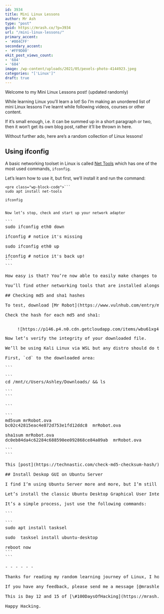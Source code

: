 ```yaml
---
id: 3934
title: Mini Linux Lessons
author: Mr Ash
type: "post"
guid: https://mrash.co/?p=3934
url: "/mini-linux-lessons/"
primary_accent:
- '#004CFF'
secondary_accent:
- '#FF9D00'
ekit_post_views_count:
- '684'
- '684'
image: /wp-content/uploads/2021/05/pexels-photo-4144923.jpeg
categories: "['Linux']"
draft: true
---
```


Welcome to my Mini Linux Lessons post! (updated randomly)

While learning Linux you’ll learn a lot! So I’m making an unordered list of mini Linux lessons I’ve learnt while following videos, courses or other content.

If it’s small enough, i.e. it can be summed up in a short paragraph or two, then it won’t get its own blog post, rather it’ll be thrown in here.

Without further ado, here are’s a random collection of Linux lessons!

## Using ifconfig

A basic networking toolset in Linux is called [Net Tools](https://wiki.linuxfoundation.org/networking/net-tools) which has one of the most used commands, `ifconfig`.

Let’s learn how to use it, but first, we’ll install it and run the command:

```
<pre class="wp-block-code">```
sudo apt install net-tools

ifconfig
```
```

Now let’s stop, check and start up your network adapter

```
<pre class="wp-block-code">```
sudo ifconfig eth0 down

ifconfig # notice it's missing

sudo ifconfig eth0 up

ifconfig # notice it's back up!
```
```

How easy is that? You’re now able to easily make changes to your network adapter card if needed.

You’ll find other networking tools that are installed alongside `ifconfig` like `arp` which may be useful in the future, it’s worth noting they exist.

## Checking md5 and sha1 hashes

To test, download [Mr Robot](https://www.vulnhub.com/entry/mr-robot-1,151/) from VulnHubs… I should’ve picked a smaller file.

Check the hash for each md5 and sha1:

<div class="wp-block-image"><figure class="alignleft">![https://p146.p4.n0.cdn.getcloudapp.com/items/wbu61xg4/94df74bb-c2ce-4705-85de-71fe95ebd7d9.jpeg?v=3e1e5ca4fb94a7932416755bd13515f7](https://p146.p4.n0.cdn.getcloudapp.com/items/wbu61xg4/94df74bb-c2ce-4705-85de-71fe95ebd7d9.jpeg?v=3e1e5ca4fb94a7932416755bd13515f7)</figure></div>Now let’s verify the integrity of your downloaded file.

We’ll be using Kali Linux via WSL but any distro should do the trick.

First, `cd` to the downloaded area:

```
<pre class="wp-block-code">```
cd /mnt/c/Users/Ashley/Downloads/ && ls

```
```

```
<pre class="wp-block-code">```
md5sum mrRobot.ova
bc02c42815eac4e872d753e1fd12ddc8  mrRobot.ova

sha1sum mrRobot.ova
dc0eb84da4c62284c688590ee092868ce84a09ab  mrRobot.ova

```
```

This [post](https://technastic.com/check-md5-checksum-hash/) is a much better look into this entire process.

## Install Deskop GUI on Ubuntu Server

I find I’m using Ubuntu Server more and more, but I’m still not 100% comfortable in the CLI world all the time.

Let’s install the classic Ubuntu Desktop Graphical User Interface (GUI) on your Ubuntu Server.

It’s a simple process, just use the following commands:

```
<pre class="wp-block-code">```
sudo apt install tasksel

sudo  tasksel install ubuntu-desktop

reboot now
```
```

- - - - - -

Thanks for reading my random learning journey of Linux, I hope you’re having fun on yours!

If you have any feedback, please send me a message [@mrashleyball](https://twitter.com/mrashleyball).

This is Day 12 and 15 of [\#100DaysOfHacking](https://mrash.co/100daysofhacking/), subscribe to my [newsletter](https://go.mrash.co/newsletter) to see the journey!

Happy Hacking.